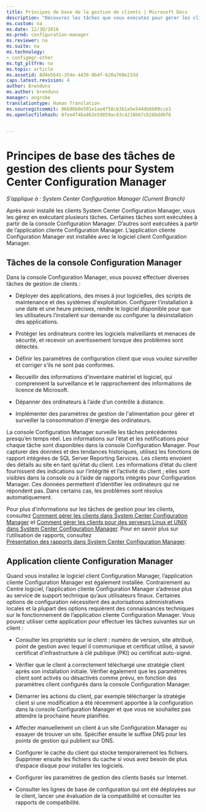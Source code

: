 ```yaml
---
title: Principes de base de la gestion de clients | Microsoft Docs
description: "Découvrez les tâches que vous exécutez pour gérer les clients System Center Configuration Manager."
ms.custom: na
ms.date: 12/30/2016
ms.prod: configuration-manager
ms.reviewer: na
ms.suite: na
ms.technology:
- configmgr-other
ms.tgt_pltfrm: na
ms.topic: article
ms.assetid: 8d4e5641-354e-4439-8b4f-620a760e233d
caps.latest.revision: 4
author: Brenduns
ms.author: brenduns
manager: angrobe
translationtype: Human Translation
ms.sourcegitcommit: 86b90b8e591e1ae4f58cb361a5e544db6b09cce1
ms.openlocfilehash: 0fee4f4ba462e59859ac93c4218b67cb26bdd6f6


---
```

# <a name="fundamentals-of-client-management-tasks-for-system-center-configuration-manager"></a>Principes de base des tâches de gestion des clients pour System Center Configuration Manager

*S’applique à : System Center Configuration Manager (Current Branch)*

Après avoir installé les clients System Center Configuration Manager, vous les gérez en exécutant plusieurs tâches.  Certaines tâches sont exécutées à partir de la console Configuration Manager. D’autres sont exécutées à partir de l’application cliente Configuration Manager. L’application cliente Configuration Manager est installée avec le logiciel client Configuration Manager.

## <a name="configuration-manager-console-tasks"></a>Tâches de la console Configuration Manager
 Dans la console Configuration Manager, vous pouvez effectuer diverses tâches de gestion de clients :  

-   Déployer des applications, des mises à jour logicielles, des scripts de maintenance et des systèmes d'exploitation. Configurer l’installation à une date et une heure précises, rendre le logiciel disponible pour que les utilisateurs l’installent sur demande ou configurer la désinstallation des applications.  

-   Protéger les ordinateurs contre les logiciels malveillants et menaces de sécurité, et recevoir un avertissement lorsque des problèmes sont détectés.  

-   Définir les paramètres de configuration client que vous voulez surveiller et corriger s’ils ne sont pas conformes.  

-   Recueillir des informations d'inventaire matériel et logiciel, qui comprennent la surveillance et le rapprochement des informations de licence de Microsoft.  

-   Dépanner des ordinateurs à l’aide d’un contrôle à distance.  

-   Implémenter des paramètres de gestion de l'alimentation pour gérer et surveiller la consommation d'énergie des ordinateurs.  

La console Configuration Manager surveille les tâches précédentes presqu’en temps réel. Les informations sur l’état et les notifications pour chaque tâche sont disponibles dans la console Configuration Manager. Pour capturer des données et des tendances historiques, utilisez les fonctions de rapport intégrées de SQL Server Reporting Services. Les clients envoient des détails au site en tant qu’état du client.  Les informations d’état du client fournissent des indications sur l’intégrité et l’activité du client ; elles sont visibles dans la console ou à l’aide de rapports intégrés pour Configuration Manager. Ces données permettent d’identifier les ordinateurs qui ne répondent pas. Dans certains cas, les problèmes sont résolus automatiquement.  

 Pour plus d’informations sur les tâches de gestion pour les clients, consultez [Comment gérer les clients dans System Center Configuration Manager](../../core/clients/manage/manage-clients.md) et [Comment gérer les clients pour des serveurs Linux et UNIX dans System Center Configuration Manager](../../core/clients/manage/manage-clients-for-linux-and-unix-servers.md). Pour en savoir plus sur l’utilisation de rapports, consultez   
            [Présentation des rapports dans System Center Configuration Manager](../../core/servers/manage/introduction-to-reporting.md).  

## <a name="configuration-manager-client-application"></a>Application cliente Configuration Manager  
 Quand vous installez le logiciel client Configuration Manager, l’application cliente Configuration Manager est également installée. Contrairement au Centre logiciel, l’application cliente Configuration Manager s’adresse plus au service de support technique qu’aux utilisateurs finaux. Certaines options de configuration nécessitent des autorisations administratives locales et la plupart des options requièrent des connaissances techniques sur le fonctionnement de l’application cliente Configuration Manager. Vous pouvez utiliser cette application pour effectuer les tâches suivantes sur un client :  

-   Consulter les propriétés sur le client : numéro de version, site attribué, point de gestion avec lequel il communique et certificat utilisé, à savoir certificat d’infrastructure à clé publique (PKI) ou certificat auto-signé.  

-   Vérifier que le client a correctement téléchargé une stratégie client après son installation initiale. Vérifier également que les paramètres client sont activés ou désactivés comme prévu, en fonction des paramètres client configurés dans la console Configuration Manager.  

-   Démarrer les actions du client, par exemple télécharger la stratégie client si une modification a été récemment apportée à la configuration dans la console Configuration Manager et que vous ne souhaitez pas attendre la prochaine heure planifiée.  

-   Affecter manuellement un client à un site Configuration Manager ou essayer de trouver un site. Spécifier ensuite le suffixe DNS pour les points de gestion qui publient sur DNS.  

-   Configurer le cache du client qui stocke temporairement les fichiers. Supprimer ensuite les fichiers du cache si vous avez besoin de plus d’espace disque pour installer les logiciels.  

-   Configurer les paramètres de gestion des clients basés sur Internet.  

-   Consulter les lignes de base de configuration qui ont été déployées sur le client, lancer une évaluation de la compatibilité et consulter les rapports de compatibilité.  



<!--HONumber=Dec16_HO5-->



